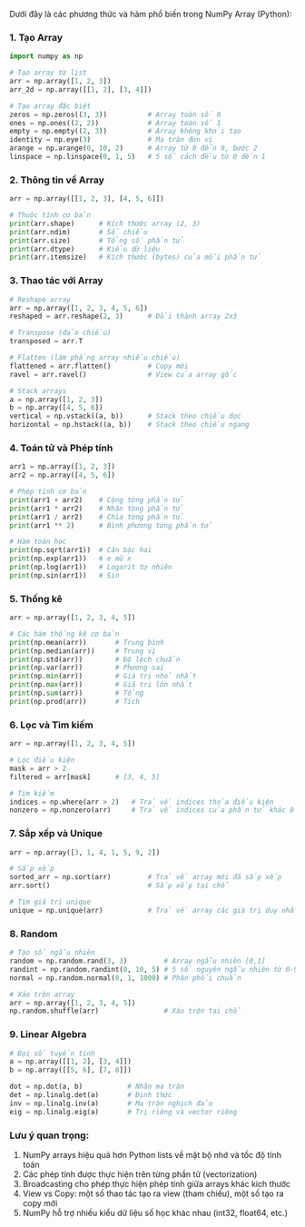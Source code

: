 Dưới đây là các phương thức và hàm phổ biến trong NumPy Array (Python):

### 1. Tạo Array

```python
import numpy as np

# Tạo array từ list
arr = np.array([1, 2, 3])
arr_2d = np.array([[1, 2], [3, 4]])

# Tạo array đặc biệt
zeros = np.zeros((3, 3))          # Array toàn số 0
ones = np.ones((2, 2))            # Array toàn số 1
empty = np.empty((2, 3))          # Array không khởi tạo
identity = np.eye(3)              # Ma trận đơn vị
arange = np.arange(0, 10, 2)      # Array từ 0 đến 9, bước 2
linspace = np.linspace(0, 1, 5)   # 5 số cách đều từ 0 đến 1
```

### 2. Thông tin về Array

```python
arr = np.array([[1, 2, 3], [4, 5, 6]])

# Thuộc tính cơ bản
print(arr.shape)      # Kích thước array (2, 3)
print(arr.ndim)       # Số chiều
print(arr.size)       # Tổng số phần tử
print(arr.dtype)      # Kiểu dữ liệu
print(arr.itemsize)   # Kích thước (bytes) của mỗi phần tử
```

### 3. Thao tác với Array

```python
# Reshape array
arr = np.array([1, 2, 3, 4, 5, 6])
reshaped = arr.reshape(2, 3)      # Đổi thành array 2x3

# Transpose (đảo chiều)
transposed = arr.T

# Flatten (làm phẳng array nhiều chiều)
flattened = arr.flatten()         # Copy mới
ravel = arr.ravel()               # View của array gốc

# Stack arrays
a = np.array([1, 2, 3])
b = np.array([4, 5, 6])
vertical = np.vstack((a, b))      # Stack theo chiều dọc
horizontal = np.hstack((a, b))    # Stack theo chiều ngang
```

### 4. Toán tử và Phép tính

```python
arr1 = np.array([1, 2, 3])
arr2 = np.array([4, 5, 6])

# Phép tính cơ bản
print(arr1 + arr2)    # Cộng từng phần tử
print(arr1 * arr2)    # Nhân từng phần tử
print(arr1 / arr2)    # Chia từng phần tử
print(arr1 ** 2)      # Bình phương từng phần tử

# Hàm toán học
print(np.sqrt(arr1))  # Căn bậc hai
print(np.exp(arr1))   # e mũ x
print(np.log(arr1))   # Logarit tự nhiên
print(np.sin(arr1))   # Sin
```

### 5. Thống kê

```python
arr = np.array([1, 2, 3, 4, 5])

# Các hàm thống kê cơ bản
print(np.mean(arr))       # Trung bình
print(np.median(arr))     # Trung vị
print(np.std(arr))        # Độ lệch chuẩn
print(np.var(arr))        # Phương sai
print(np.min(arr))        # Giá trị nhỏ nhất
print(np.max(arr))        # Giá trị lớn nhất
print(np.sum(arr))        # Tổng
print(np.prod(arr))       # Tích
```

### 6. Lọc và Tìm kiếm

```python
arr = np.array([1, 2, 3, 4, 5])

# Lọc điều kiện
mask = arr > 2
filtered = arr[mask]      # [3, 4, 5]

# Tìm kiếm
indices = np.where(arr > 2)   # Trả về indices thỏa điều kiện
nonzero = np.nonzero(arr)     # Trả về indices của phần tử khác 0
```

### 7. Sắp xếp và Unique

```python
arr = np.array([3, 1, 4, 1, 5, 9, 2])

# Sắp xếp
sorted_arr = np.sort(arr)         # Trả về array mới đã sắp xếp
arr.sort()                        # Sắp xếp tại chỗ

# Tìm giá trị unique
unique = np.unique(arr)           # Trả về array các giá trị duy nhất
```

### 8. Random

```python
# Tạo số ngẫu nhiên
random = np.random.rand(3, 3)         # Array ngẫu nhiên [0,1]
randint = np.random.randint(0, 10, 5) # 5 số nguyên ngẫu nhiên từ 0-9
normal = np.random.normal(0, 1, 1000) # Phân phối chuẩn

# Xáo trộn array
arr = np.array([1, 2, 3, 4, 5])
np.random.shuffle(arr)                # Xáo trộn tại chỗ
```

### 9. Linear Algebra

```python
# Đại số tuyến tính
a = np.array([[1, 2], [3, 4]])
b = np.array([[5, 6], [7, 8]])

dot = np.dot(a, b)           # Nhân ma trận
det = np.linalg.det(a)       # Định thức
inv = np.linalg.inv(a)       # Ma trận nghịch đảo
eig = np.linalg.eig(a)       # Trị riêng và vector riêng
```

### Lưu ý quan trọng:

1. NumPy arrays hiệu quả hơn Python lists về mặt bộ nhớ và tốc độ tính toán
2. Các phép tính được thực hiện trên từng phần tử (vectorization)
3. Broadcasting cho phép thực hiện phép tính giữa arrays khác kích thước
4. View vs Copy: một số thao tác tạo ra view (tham chiếu), một số tạo ra copy mới
5. NumPy hỗ trợ nhiều kiểu dữ liệu số học khác nhau (int32, float64, etc.)
